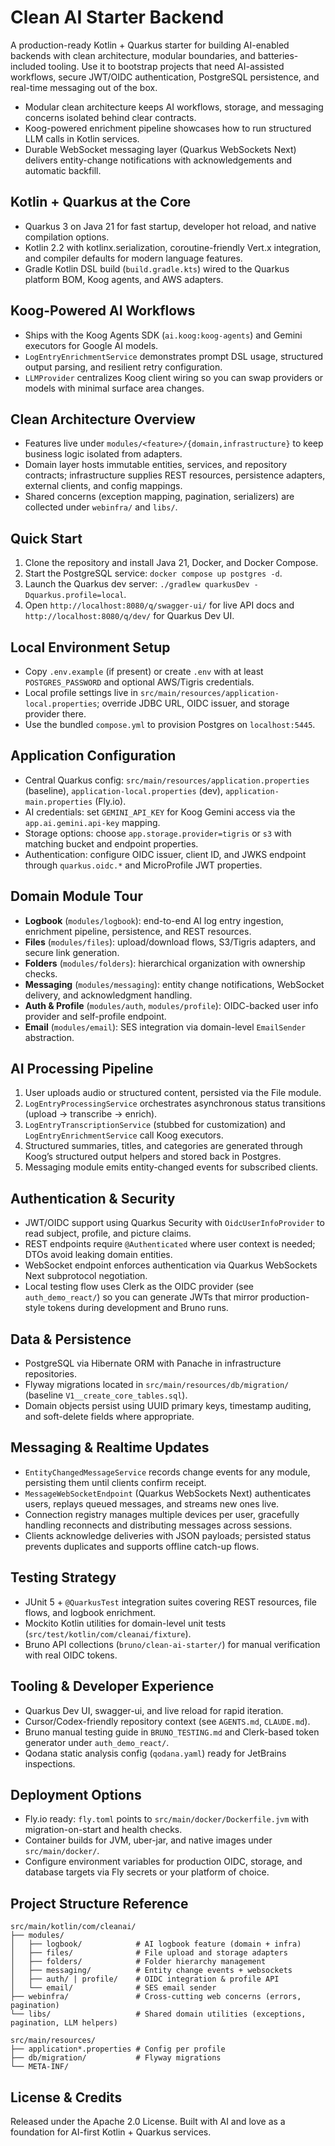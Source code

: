 # Clean AI Starter Backend

A production-ready Kotlin + Quarkus starter for building AI-enabled backends with clean architecture, modular boundaries, and batteries-included tooling. Use it to bootstrap projects that need AI-assisted workflows, secure JWT/OIDC authentication, PostgreSQL persistence, and real-time messaging out of the box.

- Modular clean architecture keeps AI workflows, storage, and messaging concerns isolated behind clear contracts.
- Koog-powered enrichment pipeline showcases how to run structured LLM calls in Kotlin services.
- Durable WebSocket messaging layer (Quarkus WebSockets Next) delivers entity-change notifications with acknowledgements and automatic backfill.

## Kotlin + Quarkus at the Core
- Quarkus 3 on Java 21 for fast startup, developer hot reload, and native compilation options.
- Kotlin 2.2 with kotlinx.serialization, coroutine-friendly Vert.x integration, and compiler defaults for modern language features.
- Gradle Kotlin DSL build (`build.gradle.kts`) wired to the Quarkus platform BOM, Koog agents, and AWS adapters.

## Koog-Powered AI Workflows
- Ships with the Koog Agents SDK (`ai.koog:koog-agents`) and Gemini executors for Google AI models.
- `LogEntryEnrichmentService` demonstrates prompt DSL usage, structured output parsing, and resilient retry configuration.
- `LLMProvider` centralizes Koog client wiring so you can swap providers or models with minimal surface area changes.

## Clean Architecture Overview
- Features live under `modules/<feature>/{domain,infrastructure}` to keep business logic isolated from adapters.
- Domain layer hosts immutable entities, services, and repository contracts; infrastructure supplies REST resources, persistence adapters, external clients, and config mappings.
- Shared concerns (exception mapping, pagination, serializers) are collected under `webinfra/` and `libs/`.

## Quick Start
1. Clone the repository and install Java 21, Docker, and Docker Compose.
2. Start the PostgreSQL service: `docker compose up postgres -d`.
3. Launch the Quarkus dev server: `./gradlew quarkusDev -Dquarkus.profile=local`.
4. Open `http://localhost:8080/q/swagger-ui/` for live API docs and `http://localhost:8080/q/dev/` for Quarkus Dev UI.

## Local Environment Setup
- Copy `.env.example` (if present) or create `.env` with at least `POSTGRES_PASSWORD` and optional AWS/Tigris credentials.
- Local profile settings live in `src/main/resources/application-local.properties`; override JDBC URL, OIDC issuer, and storage provider there.
- Use the bundled `compose.yml` to provision Postgres on `localhost:5445`.

## Application Configuration
- Central Quarkus config: `src/main/resources/application.properties` (baseline), `application-local.properties` (dev), `application-main.properties` (Fly.io).
- AI credentials: set `GEMINI_API_KEY` for Koog Gemini access via the `app.ai.gemini.api-key` mapping.
- Storage options: choose `app.storage.provider=tigris` or `s3` with matching bucket and endpoint properties.
- Authentication: configure OIDC issuer, client ID, and JWKS endpoint through `quarkus.oidc.*` and MicroProfile JWT properties.

## Domain Module Tour
- **Logbook** (`modules/logbook`): end-to-end AI log entry ingestion, enrichment pipeline, persistence, and REST resources.
- **Files** (`modules/files`): upload/download flows, S3/Tigris adapters, and secure link generation.
- **Folders** (`modules/folders`): hierarchical organization with ownership checks.
- **Messaging** (`modules/messaging`): entity change notifications, WebSocket delivery, and acknowledgment handling.
- **Auth & Profile** (`modules/auth`, `modules/profile`): OIDC-backed user info provider and self-profile endpoint.
- **Email** (`modules/email`): SES integration via domain-level `EmailSender` abstraction.

## AI Processing Pipeline
1. User uploads audio or structured content, persisted via the File module.
2. `LogEntryProcessingService` orchestrates asynchronous status transitions (upload → transcribe → enrich).
3. `LogEntryTranscriptionService` (stubbed for customization) and `LogEntryEnrichmentService` call Koog executors.
4. Structured summaries, titles, and categories are generated through Koog’s structured output helpers and stored back in Postgres.
5. Messaging module emits entity-changed events for subscribed clients.

## Authentication & Security
- JWT/OIDC support using Quarkus Security with `OidcUserInfoProvider` to read subject, profile, and picture claims.
- REST endpoints require `@Authenticated` where user context is needed; DTOs avoid leaking domain entities.
- WebSocket endpoint enforces authentication via Quarkus WebSockets Next subprotocol negotiation.
- Local testing flow uses Clerk as the OIDC provider (see `auth_demo_react/`) so you can generate JWTs that mirror production-style tokens during development and Bruno runs.

## Data & Persistence
- PostgreSQL via Hibernate ORM with Panache in infrastructure repositories.
- Flyway migrations located in `src/main/resources/db/migration/` (baseline `V1__create_core_tables.sql`).
- Domain objects persist using UUID primary keys, timestamp auditing, and soft-delete fields where appropriate.

## Messaging & Realtime Updates
- `EntityChangedMessageService` records change events for any module, persisting them until clients confirm receipt.
- `MessageWebSocketEndpoint` (Quarkus WebSockets Next) authenticates users, replays queued messages, and streams new ones live.
- Connection registry manages multiple devices per user, gracefully handling reconnects and distributing messages across sessions.
- Clients acknowledge deliveries with JSON payloads; persisted status prevents duplicates and supports offline catch-up flows.

## Testing Strategy
- JUnit 5 + `@QuarkusTest` integration suites covering REST resources, file flows, and logbook enrichment.
- Mockito Kotlin utilities for domain-level unit tests (`src/test/kotlin/com/cleanai/fixture`).
- Bruno API collections (`bruno/clean-ai-starter/`) for manual verification with real OIDC tokens.

## Tooling & Developer Experience
- Quarkus Dev UI, swagger-ui, and live reload for rapid iteration.
- Cursor/Codex-friendly repository context (see `AGENTS.md`, `CLAUDE.md`).
- Bruno manual testing guide in `BRUNO_TESTING.md` and Clerk-based token generator under `auth_demo_react/`.
- Qodana static analysis config (`qodana.yaml`) ready for JetBrains inspections.

## Deployment Options
- Fly.io ready: `fly.toml` points to `src/main/docker/Dockerfile.jvm` with migration-on-start and health checks.
- Container builds for JVM, uber-jar, and native images under `src/main/docker/`.
- Configure environment variables for production OIDC, storage, and database targets via Fly secrets or your platform of choice.

## Project Structure Reference
```
src/main/kotlin/com/cleanai/
├── modules/
│   ├── logbook/            # AI logbook feature (domain + infra)
│   ├── files/              # File upload and storage adapters
│   ├── folders/            # Folder hierarchy management
│   ├── messaging/          # Entity change events + websockets
│   ├── auth/ | profile/    # OIDC integration & profile API
│   └── email/              # SES email sender
├── webinfra/               # Cross-cutting web concerns (errors, pagination)
└── libs/                   # Shared domain utilities (exceptions, pagination, LLM helpers)

src/main/resources/
├── application*.properties # Config per profile
├── db/migration/           # Flyway migrations
└── META-INF/
```

## License & Credits
Released under the Apache 2.0 License. Built with AI and love as a foundation for AI-first Kotlin + Quarkus services.
